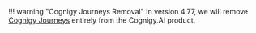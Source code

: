 !!! warning "Cognigy Journeys Removal"
    In version 4.77, we will remove [Cognigy Journeys](https://docs.cognigy.com/ai/build/projects/#journeys) entirely from the Cognigy.AI product. 